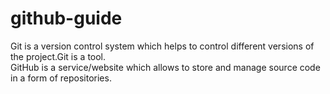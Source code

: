 # github-guide

Git is a version control system which helps to control different versions of the  project.Git is a tool.
<br>
GitHub is a service/website which allows to store and manage source code in a form of repositories.
